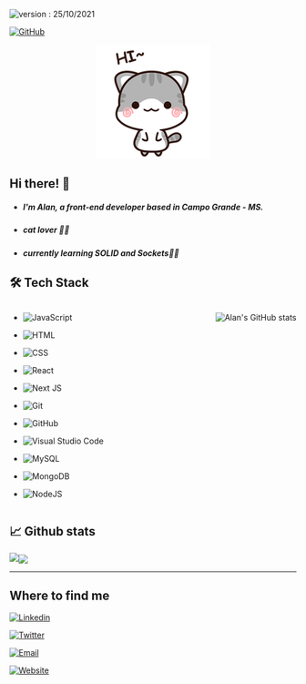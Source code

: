 
![version : 25/10/2021](https://img.shields.io/badge/version-25.10.2021-informational)  &nbsp;

[![GitHub](https://img.shields.io/github/followers/offpepe?label=follow&style=social)](https://github.com/offpepe)&nbsp;



<div align="center">

<img  src="./public/hi-there.gif" style="width: 200px">

</div>

## Hi there! 👋

- ##### I'm Alan, a front-end developer based in Campo Grande - MS.
- ##### cat lover 🐱‍💻
- ##### currently learning SOLID and Sockets👨‍💻
<!-- - ##### [Mage](https://twitter.com/magelibORG) [Dev](https://github.com/isabellaherman/MageLib) [🧙](https://www.twitch.tv/isabellaherman) -->
	
<h2  style="font-weight: bold">🛠️ Tech Stack</h2>

  
	
<div  style="display: flex; justify-content: space-between">

  

<div>

  

-  ![JavaScript](https://img.shields.io/badge/JavaScript-F7DF1E?style=for-the-badge&logo=javascript&logoColor=black)&nbsp;

-  ![HTML](https://img.shields.io/badge/HTML5-E34F26?style=for-the-badge&logo=html5&logoColor=white)&nbsp;

-  ![CSS](https://img.shields.io/badge/CSS3-1572B6?style=for-the-badge&logo=css3&logoColor=white)&nbsp;

-  ![React](https://img.shields.io/badge/React-20232A?style=for-the-badge&logo=react&logoColor=61DAFB)&nbsp;

- ![Next JS](https://img.shields.io/badge/Next-black?style=for-the-badge&logo=next.js&logoColor=white)&nbsp;

-  ![Git](https://img.shields.io/badge/Git-F05032?style=for-the-badge&logo=git&logoColor=white)&nbsp;

-  ![GitHub](https://img.shields.io/badge/GitHub-100000?style=for-the-badge&logo=github&logoColor=white)&nbsp;

-  ![Visual Studio Code](https://img.shields.io/badge/Visual_Studio_Code-0078D4?style=for-the-badge&logo=visual%20studio%20code&logoColor=white)&nbsp;

-  ![MySQL](https://img.shields.io/badge/MySQL-00000F?style=for-the-badge&logo=mysql&logoColor=white)&nbsp;

-  ![MongoDB](https://img.shields.io/badge/MongoDB-4EA94B?style=for-the-badge&logo=mongodb&logoColor=white)&nbsp;
	
- ![NodeJS](https://img.shields.io/badge/Node.js-339933?style=for-the-badge&logo=nodedotjs&logoColor=white)&nbsp;

  

</div>

  

![Alan's GitHub stats](https://github-readme-stats.vercel.app/api?username=offpepe&count_private=true&show_icons=true&theme=tokyonight)

  

</div>

  

<div>

<h2  style="font-weight: bold">&#x1f4c8; Github stats</h2>

  

<img  align="left"  src="https://github-readme-stats.vercel.app/api/top-langs?username=offpepe&show_icons=true&locale=en&layout=compact&theme=tokyonight"/>

<p><img  align="center"  src="https://github-readme-streak-stats.herokuapp.com/?user=offpepe&theme=tokyonight" /></p>

  

</div>

---
<h2  style="font-weight: bold">Where to find me</h2>

[![Linkedin](https://img.shields.io/badge/LinkedIn-0077B5?style=for-the-badge&logo=linkedin&logoColor=white)](https://www.linkedin.com/in/alanalbuquerq/)&nbsp;

[![Twitter](https://img.shields.io/badge/Twitter-1DA1F2?style=for-the-badge&logo=twitter&logoColor=white)](https://twitter.com/Offplayer_G)&nbsp;

[![Email](https://img.shields.io/badge/Gmail-D14836?style=for-the-badge&logo=gmail&logoColor=white)](https://alan.alb.flopes@gmail.com)&nbsp;

[![Website](https://img.shields.io/badge/Portfolio-%F0%9F%94%97-1DA1F2)](https://offpepe.github.io/portfolio/)&nbsp;
